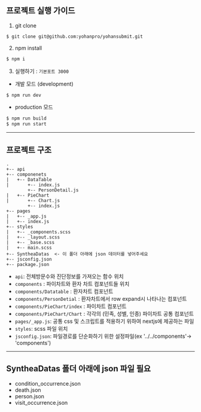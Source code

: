 ## 프로젝트 실행 가이드

1. git clone

```bash
$ git clone git@github.com:yohanpro/yohansubmit.git
```

2. npm install

```bash
$ npm i
```

3. 실행하기 : `기본포트 3000`

- 개발 모드 (development)

```bash
$ npm run dev
```

- production 모드

```bash
$ npm run build
$ npm run start
```

<hr>

## 프로젝트 구조

```
.
+-- api
+-- componenets
|   +-- DataTable
|       +-- index.js
        +-- PersonDetail.js
|   +-- PieChart
|       +-- Chart.js
        +-- index.js
+-- pages
|   +-- _app.js
|   +-- index.js
+-- styles
|   +-- _components.scss
|   +-- _layout.scss
|   +-- _base.scss
|   +-- main.scss
+-- SyntheaDatas  <- 이 폴더 아래에 json 데이터를 넣어주세요
+-- jsconfig.json
+-- package.json

```

- `api`: 전체방문수와 진단정보를 가져오는 함수 위치
- `components` : 파이차트와 환자 차트 컴포넌트들 위치
- `components/Datatable` : 환자차트 컴포넌트
- `components/PersonDetial` : 환자차트에서 row expand시 나타나는 컴포넌트
- `components/PieChart/index` : 파이차트 컴포넌트
- `components/PieChart/Chart` : 각각의 (민족, 성별, 인종) 파이차트 공통 컴포넌트
- `pages/_app.js`: 공통 css 및 스크립트를 적용하기 위하여 nextjs에 제공하는 파일
- `styles`: scss 파일 위치
- `jsconfig.json`: 파일경로를 단순화하기 위한 설정파일(ex '../../components'-> 'components')

 <hr>

## SyntheaDatas 폴더 아래에 json 파일 필요

- condition_occurrence.json
- death.json
- person.json
- visit_occurrence.json
